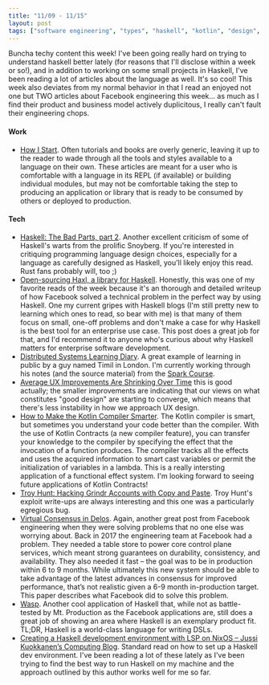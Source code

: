 ```yaml
---
title: "11/09 - 11/15"
layout: post
tags: ["software engineering", "types", "haskell", "kotlin", "design", "learning in public"]
---
```


Buncha techy content this week!  I've been going really hard on trying to understand haskell better lately (for reasons that I'll disclose within a week or so!), and in addition to working on some small projects in Haskell, I've been reading a lot of articles about the language as well.  It's so cool!  This week also deviates from my normal behavior in that I read an enjoyed not one but TWO articles about Facebook engineering this week... as much as I find their product and business model actively duplicitous, I really can't fault their engineering chops.  

#### Work

* [How I Start](https://howistart.org/). Often tutorials and books are overly generic, leaving it up to the reader to wade through all the tools and styles available to a language on their own. These articles are meant for a user who is comfortable with a language in its REPL (if available) or building individual modules, but may not be comfortable taking the step to producing an application or library that is ready to be consumed by others or deployed to production.

#### Tech

* [Haskell: The Bad Parts, part 2](https://www.snoyman.com/blog/2020/11/haskell-bad-parts-2).  Another excellent criticism of some of Haskell's warts from the prolific Snoyberg.  If you're interested in critiquing programming language design choices, especially for a language as carefully designed as Haskell, you'll likely enjoy this read.  Rust fans probably will, too ;)
* [Open-sourcing Haxl, a library for Haskell](https://engineering.fb.com/2014/06/10/web/open-sourcing-haxl-a-library-for-haskell/).  Honestly, this was one of my favorite reads of the week because it's an thorough and detailed writeup of how Facebook solved a technical problem in the perfect way by using Haskell.  One my current gripes with Haskell blogs (I'm still pretty new to learning which ones to read, so bear with me) is that many of them focus on small, one-off problems and don't make a case for why Haskell is the best tool for an enterprise use case.  This post does a great job for that, and I'd recommend it to anyone who's curious about why Haskell matters for enterprise software development.
* [Distributed Systems Learning Diary](https://timilearning.com/).  A great example of learning in public by a guy named Timil in London.  I'm currently working through his notes (and the source material) from the [Spark Course](https://timilearning.com/posts/mit-6.824/lecture-15-spark/).
* [Average UX Improvements Are Shrinking Over Time](https://www.nngroup.com/articles/ux-gains-shrinking/) this is good actually; the smaller improvements are indicating that our views on what constitutes "good design" are starting to converge, which means that there's less instability in how we approach UX design.  
* [How to Make the Kotlin Compiler Smarter](https://deniskrr.medium.com/how-to-make-the-compiler-smarter-b37f414875ac).  The Kotlin compiler is smart, but sometimes you understand your code better than the compiler.  With the use of Kotlin Contracts (a new compiler feature), you can transfer your knowledge to the compiler by specifying the effect that the invocation of a function produces.
The compiler tracks all the effects and uses the acquired information to smart cast variables or permit the initialization of variables in a lambda.  This is a really intersting application of a functional effect system.  I'm looking forward to seeing future applications of Kotlin Contracts!
* [Troy Hunt: Hacking Grindr Accounts with Copy and Paste](https://www.troyhunt.com/hacking-grindr-accounts-with-copy-and-paste/).  Troy Hunt's exploit write-ups are always interesting and this one was a particularly egregious bug.
* [Virtual Consensus in Delos](https://www.usenix.org/conference/osdi20/presentation/balakrishnan).  Again, another great post from Facebook engineering when they were solving problems that no one else was worrying about.  Back in 2017 the engineering team at Facebook had a problem. They needed a table store to power core control plane services, which meant strong guarantees on durability, consistency, and availability. They also needed it fast – the goal was to be in production within 6 to 9 months. While ultimately this new system should be able to take advantage of the latest advances in consensus for improved performance, that’s not realistic given a 6-9 month in-production target.  This paper describes what Facebook did to solve this problem.  
* [Wasp](https://wasp-lang.dev/).  Another cool application of Haskell that, while not as battle-tested by Mt. Production as the Facebook applications are, still does a great job of showing an area where Haskell is an exemplary product fit.  TL;DR, Haskell is a world-class language for writing DSLs.  
* [Creating a Haskell development environment with LSP on NixOS – Jussi Kuokkanen’s Computing Blog](https://jkuokkanen109157944.wordpress.com/2020/11/10/creating-a-haskell-development-environment-with-lsp-on-nixos/).  Standard read on how to set up a Haskell dev environment.  I've been reading a lot of these lately as I've been trying to find the best way to run Haskell on my machine and the approach outlined by this author works well for me so far.  
